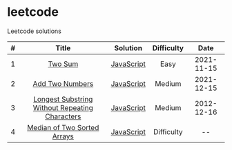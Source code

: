 # leetcode
Leetcode solutions

| # | Title | Solution | Difficulty | Date
| :---: | :---: | :---: | :---: | :---: |
| 1  |  [Two Sum](https://leetcode-cn.com/problems/two-sum/) | [JavaScript](./algorithm/javascript/01/index.md) | Easy | 2021-11-15
| 2  |  [Add Two Numbers](https://leetcode-cn.com/problems/add-two-numbers/) | [JavaScript](./algorithm/javascript/02/index.md) | Medium | 2021-12-15
| 3  |  [Longest Substring Without Repeating Characters](https://leetcode-cn.com/problems/longest-substring-without-repeating-characters/) | [JavaScript](./algorithm/javascript/03/index.md) | Medium | 2012-12-16
| 4  |  [Median of Two Sorted Arrays](https://leetcode-cn.com/problems/median-of-two-sorted-arrays/) | [JavaScript](./algorithm/javascript/04/index.md) | Difficulty | --
